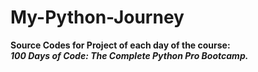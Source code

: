 # My-Python-Journey

**Source Codes for Project of each day of the course:**  
***100 Days of Code: The Complete Python Pro Bootcamp.***
